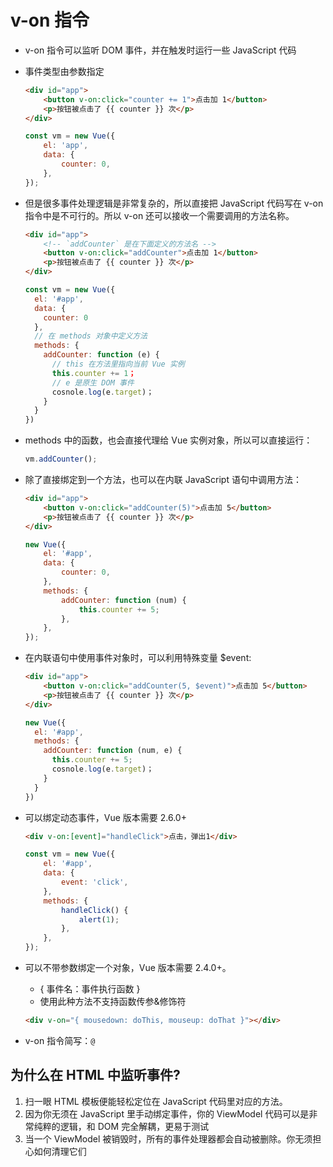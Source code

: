 # v-on 指令

-   v-on 指令可以监听 DOM 事件，并在触发时运行一些 JavaScript 代码

-   事件类型由参数指定

    ```html
    <div id="app">
        <button v-on:click="counter += 1">点击加 1</button>
        <p>按钮被点击了 {{ counter }} 次</p>
    </div>
    ```

    ```js
    const vm = new Vue({
        el: 'app',
        data: {
            counter: 0,
        },
    });
    ```

-   但是很多事件处理逻辑是非常复杂的，所以直接把 JavaScript 代码写在 v-on 指令中是不可行的。所以 v-on 还可以接收一个需要调用的方法名称。

    ```html
    <div id="app">
        <!-- `addCounter` 是在下面定义的方法名 -->
        <button v-on:click="addCounter">点击加 1</button>
        <p>按钮被点击了 {{ counter }} 次</p>
    </div>
    ```

    ```js
    const vm = new Vue({
      el: '#app',
      data: {
        counter: 0
      },
      // 在 methods 对象中定义方法
      methods: {
        addCounter: function (e) {
          // this 在方法里指向当前 Vue 实例
          this.counter += 1；
          // e 是原生 DOM 事件
          cosnole.log(e.target)；
        }
      }
    })
    ```

-   methods 中的函数，也会直接代理给 Vue 实例对象，所以可以直接运行：

    ```js
    vm.addCounter();
    ```

-   除了直接绑定到一个方法，也可以在内联 JavaScript 语句中调用方法：

    ```html
    <div id="app">
        <button v-on:click="addCounter(5)">点击加 5</button>
        <p>按钮被点击了 {{ counter }} 次</p>
    </div>
    ```

    ```js
    new Vue({
        el: '#app',
        data: {
            counter: 0,
        },
        methods: {
            addCounter: function (num) {
                this.counter += 5;
            },
        },
    });
    ```

-   在内联语句中使用事件对象时，可以利用特殊变量 \$event:

    ```html
    <div id="app">
        <button v-on:click="addCounter(5, $event)">点击加 5</button>
        <p>按钮被点击了 {{ counter }} 次</p>
    </div>
    ```

    ```js
    new Vue({
      el: '#app',
      methods: {
        addCounter: function (num, e) {
          this.counter += 5;
          cosnole.log(e.target)；
        }
      }
    })
    ```

-   可以绑定动态事件，Vue 版本需要 2.6.0+

    ```html
    <div v-on:[event]="handleClick">点击，弹出1</div>
    ```

    ```js
    const vm = new Vue({
        el: '#app',
        data: {
            event: 'click',
        },
        methods: {
            handleClick() {
                alert(1);
            },
        },
    });
    ```

-   可以不带参数绑定一个对象，Vue 版本需要 2.4.0+。

    -   { 事件名：事件执行函数 }
    -   使用此种方法不支持函数传参&修饰符

    ```html
    <div v-on="{ mousedown: doThis, mouseup: doThat }"></div>
    ```

-   v-on 指令简写：`@`

## 为什么在 HTML 中监听事件?

1. 扫一眼 HTML 模板便能轻松定位在 JavaScript 代码里对应的方法。
2. 因为你无须在 JavaScript 里手动绑定事件，你的 ViewModel 代码可以是非常纯粹的逻辑，和 DOM 完全解耦，更易于测试
3. 当一个 ViewModel 被销毁时，所有的事件处理器都会自动被删除。你无须担心如何清理它们
